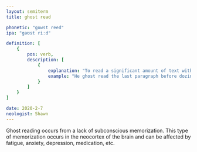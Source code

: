 ```yaml
---
layout: semiterm
title: ghost read

phonetic: "gowst reed"
ipa: "gəʊst riːd"

definition: [
	{
		pos: verb,
		description: [
			{
				explanation: "To read a significant amount of text without retaining its content; to immediately forget what one just read.",
				example: "He ghost read the last paragraph before dozing off."
			}
		]
	}
]

date: 2020-2-7
neologist: Shawn
---
```


Ghost reading occurs from a lack of subconscious memorization. This type of memorization occurs in the neocortex of the brain and can be affected by fatigue, anxiety, depression, medication, etc.